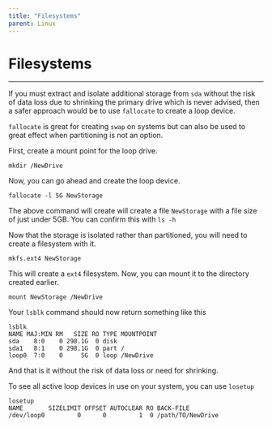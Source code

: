```yaml
---
title: "Filesystems"
parent: Linux
---
```

# Filesystems
___
If you must extract and isolate additional storage from `sda` without the risk of data loss due to shrinking the primary drive which is never advised, then a safer approach would be to use `fallocate` to create a loop device.

`fallocate` is great for creating `swap` on systems but can also be used to great effect when partitioning is not an option.

First, create a mount point for the loop drive.

```
mkdir /NewDrive
```

Now, you can go ahead and create the loop device.

```
fallocate -l 5G NewStorage
```

The above command will create will create a file `NewStorage` with a file size of just under 5GB. You can confirm this with `ls -h`

Now that the storage is isolated rather than partitioned, you will need to create a filesystem with it.

```
mkfs.ext4 NewStorage
```

This will create a `ext4` filesystem. Now, you can mount it to the directory created earlier.

```
mount NewStorage /NewDrive
```

Your `lsblk` command should now return something like this

```
lsblk 
NAME MAJ:MIN RM   SIZE RO TYPE MOUNTPOINT
sda    8:0    0 298.1G  0 disk
sda1   8:1    0 298.1G  0 part /
loop0  7:0    0     5G  0 loop /NewDrive
```

And that is it without the risk of data loss or need for shrinking.

To see all active loop devices in use on your system, you can use `losetup`

```
losetup
NAME       SIZELIMIT OFFSET AUTOCLEAR RO BACK-FILE
/dev/loop0         0      0         1  0 /path/TO/NewDrive
```
